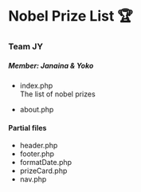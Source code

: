 # Nobel Prize List :trophy:

### Team JY
##### Member: Janaina & Yoko


* index.php   
The list of nobel prizes

* about.php

#### Partial files
* header.php
* footer.php
* formatDate.php
* prizeCard.php
* nav.php